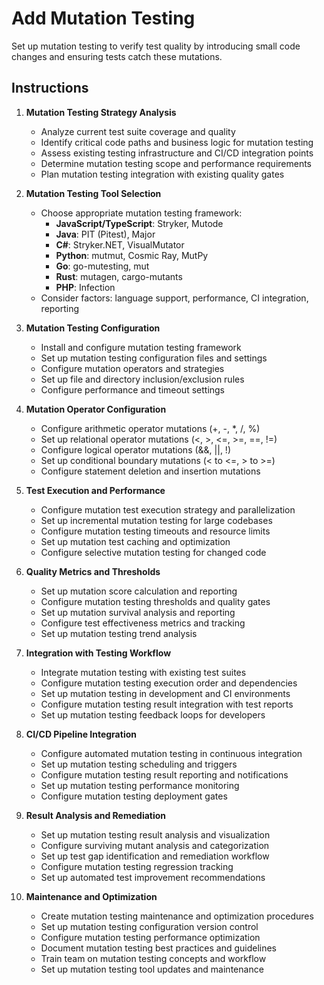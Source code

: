 # Add Mutation Testing

Set up mutation testing to verify test quality by introducing small code changes and ensuring tests catch these mutations.

## Instructions

1. **Mutation Testing Strategy Analysis**
   - Analyze current test suite coverage and quality
   - Identify critical code paths and business logic for mutation testing
   - Assess existing testing infrastructure and CI/CD integration points
   - Determine mutation testing scope and performance requirements
   - Plan mutation testing integration with existing quality gates

2. **Mutation Testing Tool Selection**
   - Choose appropriate mutation testing framework:
     - **JavaScript/TypeScript**: Stryker, Mutode
     - **Java**: PIT (Pitest), Major
     - **C#**: Stryker.NET, VisualMutator
     - **Python**: mutmut, Cosmic Ray, MutPy
     - **Go**: go-mutesting, mut
     - **Rust**: mutagen, cargo-mutants
     - **PHP**: Infection
   - Consider factors: language support, performance, CI integration, reporting

3. **Mutation Testing Configuration**
   - Install and configure mutation testing framework
   - Set up mutation testing configuration files and settings
   - Configure mutation operators and strategies
   - Set up file and directory inclusion/exclusion rules
   - Configure performance and timeout settings

4. **Mutation Operator Configuration**
   - Configure arithmetic operator mutations (+, -, *, /, %)
   - Set up relational operator mutations (<, >, <=, >=, ==, !=)
   - Configure logical operator mutations (&&, ||, !)
   - Set up conditional boundary mutations (< to <=, > to >=)
   - Configure statement deletion and insertion mutations

5. **Test Execution and Performance**
   - Configure mutation test execution strategy and parallelization
   - Set up incremental mutation testing for large codebases
   - Configure mutation testing timeouts and resource limits
   - Set up mutation test caching and optimization
   - Configure selective mutation testing for changed code

6. **Quality Metrics and Thresholds**
   - Set up mutation score calculation and reporting
   - Configure mutation testing thresholds and quality gates
   - Set up mutation survival analysis and reporting
   - Configure test effectiveness metrics and tracking
   - Set up mutation testing trend analysis

7. **Integration with Testing Workflow**
   - Integrate mutation testing with existing test suites
   - Configure mutation testing execution order and dependencies
   - Set up mutation testing in development and CI environments
   - Configure mutation testing result integration with test reports
   - Set up mutation testing feedback loops for developers

8. **CI/CD Pipeline Integration**
   - Configure automated mutation testing in continuous integration
   - Set up mutation testing scheduling and triggers
   - Configure mutation testing result reporting and notifications
   - Set up mutation testing performance monitoring
   - Configure mutation testing deployment gates

9. **Result Analysis and Remediation**
   - Set up mutation testing result analysis and visualization
   - Configure surviving mutant analysis and categorization
   - Set up test gap identification and remediation workflow
   - Configure mutation testing regression tracking
   - Set up automated test improvement recommendations

10. **Maintenance and Optimization**
    - Create mutation testing maintenance and optimization procedures
    - Set up mutation testing configuration version control
    - Configure mutation testing performance optimization
    - Document mutation testing best practices and guidelines
    - Train team on mutation testing concepts and workflow
    - Set up mutation testing tool updates and maintenance